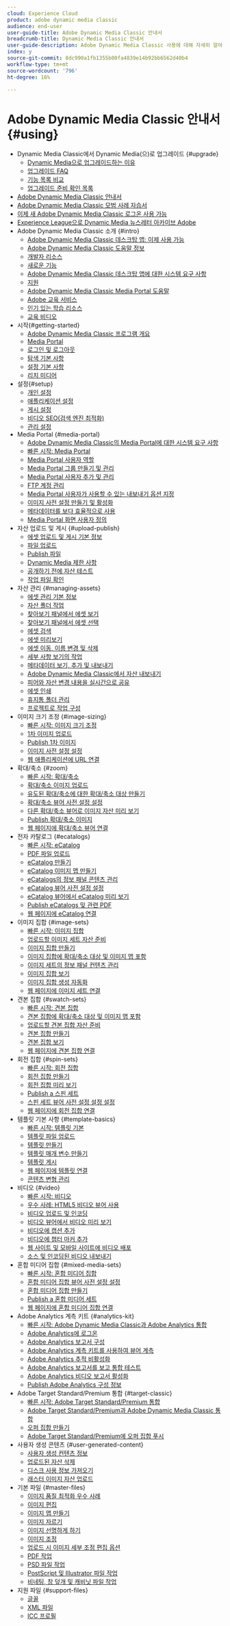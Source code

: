```yaml
---
cloud: Experience Cloud
product: adobe dynamic media classic
audience: end-user
user-guide-title: Adobe Dynamic Media Classic 안내서
breadcrumb-title: Dynamic Media Classic 안내서
user-guide-description: Adobe Dynamic Media Classic 사용에 대해 자세히 알아보기
index: y
source-git-commit: 8dc990a1fb1355b00fa4839e14b92bb6562d40b4
workflow-type: tm+mt
source-wordcount: '796'
ht-degree: 16%

---
```



# Adobe Dynamic Media Classic 안내서 {#using}

+ Dynamic Media Classic에서 Dynamic Media(으)로 업그레이드 {#upgrade}
   + [Dynamic Media으로 업그레이드하는 이유](upgrade.md)
   + [업그레이드 FAQ](upgrade-faq.md)
   + [기능 목록 비교](upgrade-feature-comparison.md)
   + [업그레이드 준비 확인 목록](upgrade-readiness.md)
+ [Adobe Dynamic Media Classic 안내서](home.md)
+ [Adobe Dynamic Media Classic 모범 사례 자습서](https://experienceleague.adobe.com/en/docs/experience-manager-learn/dynamic-media-classic-tutorial/overview)
+ [이제 새 Adobe Dynamic Media Classic 로그온 사용 가능](new-ui-2020.md)
+ [Experience League으로 Dynamic Media 뉴스레터 아카이브 Adobe](dynamic-media-newsletter.md)
+ Adobe Dynamic Media Classic 소개 {#intro}
   + [Adobe Dynamic Media Classic 데스크탑 앱: 이제 사용 가능](dynamic-media-classic-desktop-app.md)
   + [Adobe Dynamic Media Classic 도움말 정보](introduction.md)
   + [개발자 리소스](developer-resources.md)
   + [새로운 기능](whats-new.md)
   + [Adobe Dynamic Media Classic 데스크탑 앱에 대한 시스템 요구 사항](system-requirements.md)
   + [지원](support.md)
   + [Adobe Dynamic Media Classic Media Portal 도움말](help-dmc-media-portal.md)
   + [Adobe 교육 서비스](training-services.md)
   + [인기 있는 학습 리소스](popular-resources.md)
   + [교육 비디오](training-videos.md)
+ 시작{#getting-started}
   + [Adobe Dynamic Media Classic 프로그램 개요](dmc-platform-overview.md)
   + [Media Portal](media-portal.md)
   + [로그인 및 로그아웃](signing-out.md)
   + [탐색 기본 사항](navigation-basics.md)
   + [설정 기본 사항](setup-basics.md)
   + [리치 미디어](rich-media.md)
+ 설정{#setup}
   + [개인 설정](personal-setup.md)
   + [애플리케이션 설정](application-setup.md)
   + [게시 설정](publish-setup.md)
   + [비디오 SEO(검색 엔진 최적화)](video-seo-search-engine-optimization.md)
   + [관리 설정](administration-setup.md)
+ Media Portal {#media-portal}
   + [Adobe Dynamic Media Classic의 Media Portal에 대한 시스템 요구 사항](system-requirements-media-portal.md)
   + [빠른 시작: Media Portal](quick-start-media-portal-administration.md)
   + [Media Portal 사용자 역할](media-portal-user-roles.md)
   + [Media Portal 그룹 만들기 및 관리](creating-media-portal-groups.md)
   + [Media Portal 사용자 추가 및 관리](adding-media-portal-users.md)
   + [FTP 계정 관리](ftp-accounts.md)
   + [Media Portal 사용자가 사용할 수 있는 내보내기 옵션 지정](specifying-export-options-available-media.md)
   + [이미지 사전 설정 만들기 및 활성화](creating-enabling-image-presets.md)
   + [메타데이터를 보다 효율적으로 사용](making-efficient-metadata.md)
   + [Media Portal 화면 사용자 정의](customizing-media-portal-screen.md)
+ 자산 업로드 및 게시 {#upload-publish}
   + [에셋 업로드 및 게시 기본 정보](about-asset-upload-publish.md)
   + [파일 업로드](uploading-files.md)
   + [Publish 파일](publishing-files.md)
   + [Dynamic Media 제한 사항](limitations.md)
   + [공개하기 전에 자산 테스트](testing-assets-making-them-public.md)
   + [작업 파일 확인](checking-job-files.md)
+ 자산 관리 {#managing-assets}
   + [에셋 관리 기본 정보](about-managing-assets.md)
   + [자산 폴더 작업](asset-folders.md)
   + [찾아보기 패널에서 에셋 보기](viewing-assets-browse-panel.md)
   + [찾아보기 패널에서 에셋 선택](selecting-assets-browse-panel.md)
   + [에셋 검색](searching-assets.md)
   + [에셋 미리보기](previewing-asset.md)
   + [에셋 이동, 이름 변경 및 삭제](moving-renaming-deleting-assets.md)
   + [세부 사항 보기의 작업](detail-view.md)
   + [메타데이터 보기, 추가 및 내보내기](viewing-adding-exporting-metadata.md)
   + [Adobe Dynamic Media Classic에서 자산 내보내기](exporting-assets-from-dmc.md)
   + [피어와 자산 변경 내용을 실시간으로 공유](sharing-asset-changes-peers-real.md)
   + [에셋 인쇄](printing-assets.md)
   + [휴지통 폴더 관리](trash-folder.md)
   + [프로젝트로 작업 구성](organizing-projects.md)
+ 이미지 크기 조정 {#image-sizing}
   + [빠른 시작: 이미지 크기 조정](quick-start-image-sizing.md)
   + [1차 이미지 업로드](uploading-master-images.md)
   + [Publish 1차 이미지](publishing-master-images.md)
   + [이미지 사전 설정 설정](setting-image-presets.md)
   + [웹 애플리케이션에 URL 연결](linking-urls-web-application.md)
+ 확대/축소 {#zoom}
   + [빠른 시작: 확대/축소](quick-start-zoom.md)
   + [확대/축소 이미지 업로드](uploading-zoom-images.md)
   + [유도된 확대/축소에 대한 확대/축소 대상 만들기](creating-zoom-targets-guided-zoom.md)
   + [확대/축소 뷰어 사전 설정 설정](setting-zoom-viewer-presets.md)
   + [다른 확대/축소 뷰어로 이미지 자산 미리 보기](previewing-image-assets-different-zoom.md)
   + [Publish 확대/축소 이미지](publishing-zoom-images.md)
   + [웹 페이지에 확대/축소 뷰어 연결](linking-zoom-viewers-web-pages.md)
+ 전자 카탈로그 {#ecatalogs}
   + [빠른 시작: eCatalog](quick-start-ecatalog.md)
   + [PDF 파일 업로드](uploading-pdf-files.md)
   + [eCatalog 만들기](creating-ecatalog.md)
   + [eCatalog 이미지 맵 만들기](creating-ecatalog-image-maps.md)
   + [eCatalogs의 정보 패널 콘텐츠 관리](info-panel-content-ecatalog.md)
   + [eCatalog 뷰어 사전 설정 설정](setting-ecatalog-viewer-presets.md)
   + [eCatalog 뷰어에서 eCatalog 미리 보기](previewing-ecatalogs-ecatalog-viewer.md)
   + [Publish eCatalogs 및 관련 PDF](publishing-ecatalogs-associated-pdfs.md)
   + [웹 페이지에 eCatalog 연결](linking-ecatalog-web-page.md)
+ 이미지 집합 {#image-sets}
   + [빠른 시작: 이미지 집합](quick-start-image-sets.md)
   + [업로드할 이미지 세트 자산 준비](preparing-image-set-assets-upload.md)
   + [이미지 집합 만들기](creating-image-set.md)
   + [이미지 집합에 확대/축소 대상 및 이미지 맵 포함](including-zoom-targets-image-maps-image-sets.md)
   + [이미지 세트의 정보 패널 컨텐츠 관리](info-panel-content-image-sets.md)
   + [이미지 집합 보기](viewing-image-sets.md)
   + [이미지 집합 생성 자동화](automated-image-set-generation.md)
   + [웹 페이지에 이미지 세트 연결](linking-image-set-web-page.md)
+ 견본 집합 {#swatch-sets}
   + [빠른 시작: 견본 집합](quick-start-swatch-sets.md)
   + [견본 집합에 확대/축소 대상 및 이미지 맵 포함](including-zoom-targets-image-maps-swatch-sets.md)
   + [업로드할 견본 집합 자산 준비](preparing-swatch-set-assets-upload.md)
   + [견본 집합 만들기](creating-swatch-set.md)
   + [견본 집합 보기](viewing-swatch-sets.md)
   + [웹 페이지에 견본 집합 연결](linking-swatch-set-web-page.md)
+ 회전 집합 {#spin-sets}
   + [빠른 시작: 회전 집합](quick-start-spin-sets.md)
   + [회전 집합 만들기](creating-spin-set.md)
   + [회전 집합 미리 보기](previewing-spin-set.md)
   + [Publish a 스핀 세트](publishing-spin-set.md)
   + [스핀 세트 뷰어 사전 설정 설정 설정](setting-spin-set-viewer-presets.md)
   + [웹 페이지에 회전 집합 연결](linking-spin-set-web-page.md)
+ 템플릿 기본 사항 {#template-basics}
   + [빠른 시작: 템플릿 기본](quick-start-template-basics.md)
   + [템플릿 파일 업로드](uploading-template-files.md)
   + [템플릿 만들기](creating-template.md)
   + [템플릿 매개 변수 만들기](creating-template-parameters.md)
   + [템플릿 게시](publishing-templates.md)
   + [웹 페이지에 템플릿 연결](linking-template-web-page.md)
   + [콘텐츠 변형 관리](content-variations.md)
+ 비디오 {#video}
   + [빠른 시작: 비디오](quick-start-video.md)
   + [우수 사례: HTML5 비디오 뷰어 사용](best-practice-using-html5-video.md)
   + [비디오 업로드 및 인코딩](uploading-encoding-videos.md)
   + [비디오 뷰어에서 비디오 미리 보기](previewing-videos-video-viewer.md)
   + [비디오에 캡션 추가](adding-captions-video.md)
   + [비디오에 챕터 마커 추가](adding-chapter-markers-video.md)
   + [웹 사이트 및 모바일 사이트에 비디오 배포](deploying-video-websites-mobile-sites.md)
   + [소스 및 인코딩된 비디오 내보내기](exporting-source-encoded-videos.md)
+ 혼합 미디어 집합 {#mixed-media-sets}
   + [빠른 시작: 혼합 미디어 집합](quick-start-mixed-media-sets.md)
   + [혼합 미디어 집합 뷰어 사전 설정 설정](setting-mixed-media-set-viewer.md)
   + [혼합 미디어 집합 만들기](creating-mixed-media-set.md)
   + [Publish a 혼합 미디어 세트](publishing-mixed-media-set.md)
   + [웹 페이지에 혼합 미디어 집합 연결](linking-mixed-media-set-web.md)
+ Adobe Analytics 계측 키트 {#analytics-kit}
   + [빠른 시작: Adobe Dynamic Media Classic과 Adobe Analytics 통합](quick-start-integrating-dmc-analytics.md)
   + [Adobe Analytics에 로그온](log-analytics.md)
   + [Adobe Analytics 보고서 구성](configuring-analytics-reports.md)
   + [Adobe Analytics 계측 키트를 사용하여 뷰어 계측](instrumenting-viewer-using-analytics-instrumentation.md)
   + [Adobe Analytics 추적 비활성화](disabling-analytics-tracking.md)
   + [Adobe Analytics 보고서를 보고 통합 테스트](testing-integration-viewing-analytics-report.md)
   + [Adobe Analytics 비디오 보고서 활성화](enabling-analytics-video-reports.md)
   + [Publish Adobe Analytics 구성 정보](publishing-analytics-configuration-information.md)
+ Adobe Target Standard/Premium 통합 {#target-classic}
   + [빠른 시작: Adobe Target Standard/Premium 통합](quick-start-target-integration.md)
   + [Adobe Target Standard/Premium과 Adobe Dynamic Media Classic 통합](integrating-dmc-with-target.md)
   + [오퍼 집합 만들기](creating-offer-set.md)
   + [Adobe Target Standard/Premium에 오퍼 집합 푸시](pushing-offer-sets-target.md)
+ 사용자 생성 콘텐츠 {#user-generated-content}
   + [사용자 생성 컨텐츠 정보](about-ugc.md)
   + [업로드된 자산 삭제](deleting-uploaded-asset.md)
   + [디스크 사용 정보 가져오기](getting-disk-usage-information.md)
   + [래스터 이미지 자산 업로드](uploading-image-asset-or-vector.md)
+ 기본 파일 {#master-files}
   + [이미지 품질 최적화 우수 사례](best-practices-optimizing-quality-images.md)
   + [이미지 편집](editing-images.md)
   + [이미지 맵 만들기](creating-image-maps.md)
   + [이미지 자르기](cropping-image.md)
   + [이미지 선명하게 하기](sharpening-image.md)
   + [이미지 조정](adjusting-image.md)
   + [업로드 시 이미지 세부 조정 편집 옵션](image-editing-options-upload.md)
   + [PDF 작업](pdfs.md)
   + [PSD 파일 작업](psd-files.md)
   + [PostScript 및 Illustrator 파일 작업](postscript-illustrator-files.md)
   + [비네팅, 창 덮개 및 캐비닛 파일 작업](vignette-window-covering-cabinet-files.md)
+ 지원 파일 {#support-files}
   + [글꼴](fonts.md)
   + [XML 파일](xml-files.md)
   + [ICC 프로필](icc-profiles.md)
